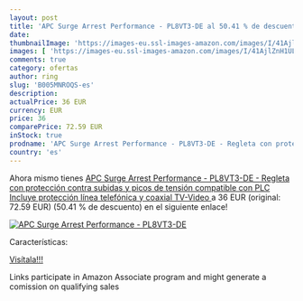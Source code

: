 ```yaml
---
layout: post
title: 'APC Surge Arrest Performance - PL8VT3-DE al 50.41 % de descuento'
date: 
thumbnailImage: 'https://images-eu.ssl-images-amazon.com/images/I/41AjlZnH1UL._SL200_.jpg'
images: [ 'https://images-eu.ssl-images-amazon.com/images/I/41AjlZnH1UL._SL200_.jpg' ]
comments: true
category: ofertas
author: ring
slug: 'B005MNROQS-es'
description:
actualPrice: 36 EUR
currency: EUR
price: 36
comparePrice: 72.59 EUR
inStock: true
prodname: 'APC Surge Arrest Performance - PL8VT3-DE - Regleta con protección contra subidas y picos de tensión compatible con PLC  Incluye protección línea telefónica y coaxial TV-Video '
country: 'es'
---
```


Ahora mismo tienes [APC Surge Arrest Performance - PL8VT3-DE - Regleta con protección contra subidas y picos de tensión compatible con PLC  Incluye protección línea telefónica y coaxial TV-Video ](https://www.amazon.es/dp/B005MNROQS/?tag=tolees-21) a 36 EUR (original: 72.59 EUR) (50.41 %  de descuento) en el siguiente enlace!

[![APC Surge Arrest Performance - PL8VT3-DE](https://images-eu.ssl-images-amazon.com/images/I/41AjlZnH1UL._SL200_.jpg)](https://www.amazon.es/dp/B005MNROQS/?tag=tolees-21)

Características:


[Visítala!!!](https://www.amazon.es/dp/B005MNROQS/?tag=tolees-21)

Links participate in Amazon Associate program and might generate a comission on qualifying sales
